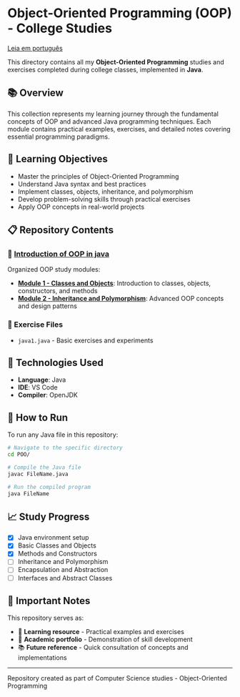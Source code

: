 
# Object-Oriented Programming (OOP) - College Studies

[Leia em português](./README-PTBR.md)

This directory contains all my **Object-Oriented Programming** studies and exercises completed during college classes, implemented in **Java**.

## 📚 Overview

This collection represents my learning journey through the fundamental concepts of OOP and advanced Java programming techniques. Each module contains practical examples, exercises, and detailed notes covering essential programming paradigms.

## 🎯 Learning Objectives

- Master the principles of Object-Oriented Programming
- Understand Java syntax and best practices
- Implement classes, objects, inheritance, and polymorphism
- Develop problem-solving skills through practical exercises
- Apply OOP concepts in real-world projects

## 📋 Repository Contents

### 📁 [Introduction of OOP in java](./Introduction-of-OOP-in-java/)

Organized OOP study modules:

- **[Module 1 - Classes and Objects](./Introduction-of-OOP-in-java/m1-class_and_objects/)**: Introduction to classes, objects, constructors, and methods
- **[Module 2 - Inheritance and Polymorphism](./Introduction-of-OOP-in-java/m2-inheritance_and_polymorphism/)**: Advanced OOP concepts and design patterns

### 📄 Exercise Files

- `java1.java` - Basic exercises and experiments

## 🔧 Technologies Used

- **Language**: Java
- **IDE**: VS Code
- **Compiler**: OpenJDK

## 🚀 How to Run

To run any Java file in this repository:

```bash
# Navigate to the specific directory
cd POO/

# Compile the Java file
javac FileName.java

# Run the compiled program
java FileName
```

## 📈 Study Progress

- [x] Java environment setup
- [x] Basic Classes and Objects
- [x] Methods and Constructors
- [ ] Inheritance and Polymorphism
- [ ] Encapsulation and Abstraction
- [ ] Interfaces and Abstract Classes

## 📝 Important Notes

This repository serves as:

- 📖 **Learning resource** - Practical examples and exercises
- 🎯 **Academic portfolio** - Demonstration of skill development
- 📚 **Future reference** - Quick consultation of concepts and implementations

---

Repository created as part of Computer Science studies - Object-Oriented Programming
